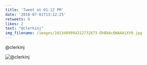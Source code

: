 ```yaml
---
title: 'Tweet at 01:12 PM'
date: '2018-07-01T13:12:25'
retweets: 0
likes: 2
text: "@clerkinj"
img_filename: /images/1013409994312732673-DhBbAc6WAAAiXY0.jpg
---
```

@clerkinj

![@clerkinj](/images/1013409994312732673-DhBbAc6WAAAiXY0.jpg "@clerkinj")